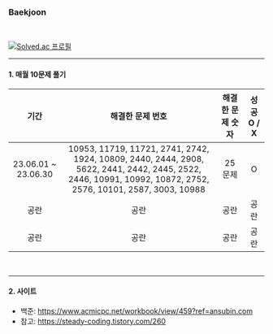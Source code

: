 ### Baekjoon
<br/>

[![Solved.ac 프로필](http://mazassumnida.wtf/api/v2/generate_badge?boj=jangcoding77)](https://solved.ac/jangcoding77) <br/>

---

#### 1. 매월 10문제 풀기

|기간|해결한 문제 번호|해결한 문제 숫자|성공 O / X|
|:---:|:---:|:---:|:---:|
|23.06.01 ~ 23.06.30|10953, 11719, 11721, 2741, 2742, 1924, 10809, 2440, 2444, 2908, 5622, 2441, 2442, 2445, 2522, 2446, 10991, 10992, 10872, 2752, 2576, 10101, 2587, 3003, 10988|25 문제|O|
|공란|공란|공란|공란|
|공란|공란|공란|공란|
<br/>

---

#### 2. 사이트
- 백준: <https://www.acmicpc.net/workbook/view/459?ref=ansubin.com>
- 참고: <https://steady-coding.tistory.com/260>